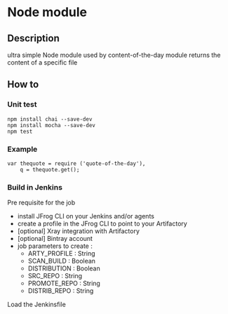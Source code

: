 # Node module

## Description 

ultra simple Node module used by content-of-the-day module 
returns the content of a specific file

## How to 

### Unit test

``` 
npm install chai --save-dev
npm install mocha --save-dev
npm test
```


### Example

```
var thequote = require ('quote-of-the-day'),
    q = thequote.get();

```

### Build in Jenkins

Pre requisite for the job
- install JFrog CLI on your Jenkins and/or agents
- create a profile in the JFrog CLI to point to your Artifactory 
- [optional] Xray integration with Artifactory 
- [optional] Bintray account 
- job parameters to create :
	- ARTY_PROFILE : String 
	- SCAN_BUILD   : Boolean  
	- DISTRIBUTION : Boolean   
	- SRC_REPO     : String 
	- PROMOTE_REPO : String 
	- DISTRIB_REPO : String 

Load the Jenkinsfile

